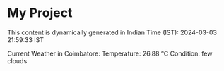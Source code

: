 # My Project

This content is dynamically generated in Indian Time (IST): 2024-03-03 21:59:33 IST


Current Weather in Coimbatore:
Temperature: 26.88 °C
Condition: few clouds
